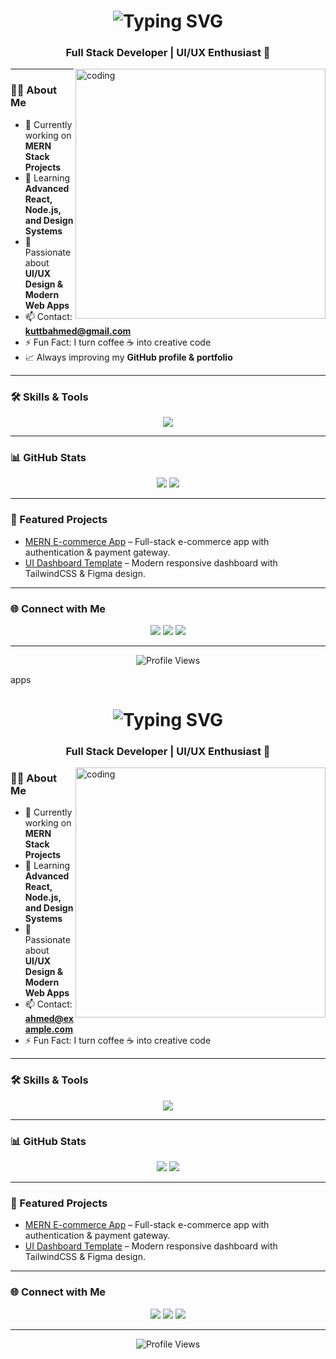 <h1 align="center">
  <img src="https://readme-typing-svg.herokuapp.com?font=Fira+Code&pause=1000&color=00F7FF&center=true&vCenter=true&width=550&lines=Hi+%F0%9F%91%8B%2C+I'm+Ahmed+Kuttb;Full+Stack+Developer+(MERN);UI%2FUX+Designer;Turning+coffee+%E2%98%95+into+code+%F0%9F%9A%80;Always+Learning+%26+Improving" alt="Typing SVG" />
</h1>

<h3 align="center">Full Stack Developer | UI/UX Enthusiast 🚀</h3>

<img align="right" alt="coding" width="400" src="https://media.giphy.com/media/qgQUggAC3Pfv687qPC/giphy.gif">

---

### 👨‍💻 About Me
- 🔭 Currently working on **MERN Stack Projects**
- 🌱 Learning **Advanced React, Node.js, and Design Systems**
- 🎨 Passionate about **UI/UX Design & Modern Web Apps**
- 📫 Contact: **kuttbahmed@gmail.com**
- ⚡ Fun Fact: I turn coffee ☕ into creative code
- 📈 Always improving my **GitHub profile & portfolio**

---

### 🛠 Skills & Tools
<p align="center">
<img src="https://skillicons.dev/icons?i=html,css,js,ts,react,nodejs,express,mongodb,git,figma,tailwind,bootstrap,github,vscode" />
</p>

---

### 📊 GitHub Stats
<p align="center">
  <img src="https://github-readme-stats.vercel.app/api?username=ahmedkuttb&show_icons=true&theme=radical" />
  <img src="https://github-readme-streak-stats.herokuapp.com/?user=ahmedkuttb&theme=radical" />
</p>

---

### 🚀 Featured Projects
- [MERN E-commerce App](https://github.com/ahmedkuttb/mern-ecommerce) – Full-stack e-commerce app with authentication & payment gateway.
- [UI Dashboard Template](https://github.com/ahmedkuttb/ui-dashboard) – Modern responsive dashboard with TailwindCSS & Figma design.

---

### 🌐 Connect with Me
<p align="center">
<a href="https://linkedin.com/in/ahmedkuttb" target="_blank"><img src="https://skillicons.dev/icons?i=linkedin" /></a>
<a href="https://twitter.com/ahmedkuttb" target="_blank"><img src="https://skillicons.dev/icons?i=twitter" /></a>
<a href="kuttbahmed@gmail.com "><img src="https://skillicons.dev/icons?i=gmail" /></a>
</p>

---

<p align="center">
  <img src="https://komarev.com/ghpvc/?username=ahmedkuttb&label=Profile%20Views&color=0e75b6&style=flat" alt="Profile Views" />
</p>


apps
<h1 align="center">
  <img src="https://readme-typing-svg.herokuapp.com?font=Fira+Code&pause=1000&color=00F7FF&center=true&vCenter=true&width=500&lines=Hi+%F0%9F%91%8B%2C+I'm+Ahmed+Kuttb;Full+Stack+Developer+(MERN);UI%2FUX+Designer;Turning+coffee+%E2%98%95+into+code+%F0%9F%9A%80" alt="Typing SVG" />
</h1>

<h3 align="center">Full Stack Developer | UI/UX Enthusiast 🚀</h3>

<img align="right" alt="coding" width="400" src="https://media.giphy.com/media/qgQUggAC3Pfv687qPC/giphy.gif">

### 👨‍💻 About Me
- 🔭 Currently working on **MERN Stack Projects**
- 🌱 Learning **Advanced React, Node.js, and Design Systems**
- 🎨 Passionate about **UI/UX Design & Modern Web Apps**
- 📫 Contact: **ahmed@example.com**
- ⚡ Fun Fact: I turn coffee ☕ into creative code

---

### 🛠 Skills & Tools
<p align="center">
<img src="https://skillicons.dev/icons?i=html,css,js,ts,react,nodejs,express,mongodb,git,figma,tailwind,bootstrap,github,vscode" />
</p>

---

### 📊 GitHub Stats
<p align="center">
  <img src="https://github-readme-stats.vercel.app/api?username=ahmedkuttb&show_icons=true&theme=radical" />
  <img src="https://github-readme-streak-stats.herokuapp.com/?user=ahmedkuttb&theme=radical" />
</p>

---

### 🚀 Featured Projects
- [MERN E-commerce App](https://github.com/ahmedkuttb/mern-ecommerce) – Full-stack e-commerce app with authentication & payment gateway.
- [UI Dashboard Template](https://github.com/ahmedkuttb/ui-dashboard) – Modern responsive dashboard with TailwindCSS & Figma design.

---

### 🌐 Connect with Me
<p align="center">
<a href="https://linkedin.com/in/ahmedkuttb" target="_blank"><img src="https://skillicons.dev/icons?i=linkedin" /></a>
<a href="https://twitter.com/ahmedkuttb" target="_blank"><img src="https://skillicons.dev/icons?i=twitter" /></a>
<a href="mailto:ahmed@example.com"><img src="https://skillicons.dev/icons?i=gmail" /></a>
</p>

---

<p align="center">
  <img src="https://komarev.com/ghpvc/?username=ahmedkuttb&label=Profile%20Views&color=0e75b6&style=flat" alt="Profile Views" />
</p>
